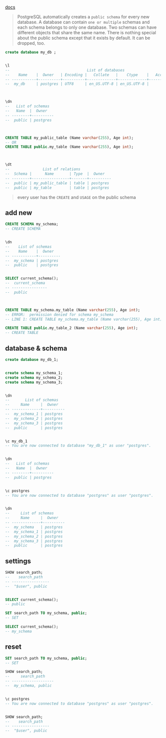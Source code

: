 [docs](https://www.postgresql.org/docs/11/ddl-schemas.html)


> PostgreSQL automatically creates a `public schema` for every new database. 
> A database can contain `one or multiple` schemas and each schema belongs to 
> only one database. Two schemas can have different objects that share the same name.
> There is nothing special about the public schema except that it exists 
> by default. It can be dropped, too.


```sql
create database my_db ;


\l
--                                   List of databases
--    Name    |  Owner   | Encoding |   Collate   |    Ctype    |   Access privileges   
-- -----------+----------+----------+-------------+-------------+-----------------------
--  my_db     | postgres | UTF8     | en_US.UTF-8 | en_US.UTF-8 | 



\dn
--   List of schemas
--   Name  |  Owner   
-- --------+----------
--  public | postgres



CREATE TABLE my_public_table (Name varchar(255), Age int);
-- OR
CREATE TABLE public.my_table (Name varchar(255), Age int);



\dt
--               List of relations
--  Schema |      Name       | Type  |  Owner   
-- --------+-----------------+-------+----------
--  public | my_public_table | table | postgres
--  public | my_table        | table | postgres
```


> every user has the `CREATE` and `USAGE` on the public schema



## add new
```sql
CREATE SCHEMA my_schema;
-- CREATE SCHEMA


\dn
--    List of schemas
--    Name    |  Owner   
-- -----------+----------
--  my_schema | postgres
--  public    | postgres


SELECT current_schema();
--  current_schema 
-- ----------------
--  public



CREATE TABLE my_schema.my_table (Name varchar(255), Age int);
-- ERROR:  permission denied for schema my_schema
-- LINE 1: CREATE TABLE my_schema.my_table (Name varchar(255), Age int)...

CREATE TABLE public.my_table_2 (Name varchar(255), Age int);
-- CREATE TABLE
```


## database & schema
```sql
create database my_db_1;


create schema my_schema_1;
create schema my_schema_2;
create schema my_schema_3;


\dn
--       List of schemas
--     Name     |  Owner   
-- -------------+----------
--  my_schema_1 | postgres
--  my_schema_2 | postgres
--  my_schema_3 | postgres
--  public      | postgres


\c my_db_1
-- You are now connected to database "my_db_1" as user "postgres".


\dn
--   List of schemas
--   Name  |  Owner   
-- --------+----------
--  public | postgres


\c postgres
-- You are now connected to database "postgres" as user "postgres".


\dn
--     List of schemas
--     Name     |  Owner   
-- -------------+----------
--  my_schema   | postgres
--  my_schema_1 | postgres
--  my_schema_2 | postgres
--  my_schema_3 | postgres
--  public      | postgres
```



## settings
```sql
SHOW search_path;
--    search_path   
-- -----------------
--  "$user", public


SELECT current_schema();
-- public

SET search_path TO my_schema, public;
-- SET

SELECT current_schema();
-- my_schema
```



## reset
```sql
SET search_path TO my_schema, public;
-- SET

SHOW search_path;
--     search_path    
-- -------------------
--  my_schema, public


\c postgres
-- You are now connected to database "postgres" as user "postgres".


SHOW search_path;
--    search_path   
-- -----------------
--  "$user", public
```
